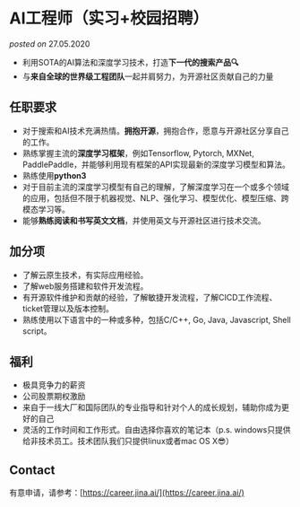 # AI工程师（实习+校园招聘）
*posted on* 27.05.2020


- 利用SOTA的AI算法和深度学习技术，打造**下一代的搜索产品🔍**
- 与**来自全球的世界级工程团队**一起并肩努力，为开源社区贡献自己的力量

## 任职要求
- 对于搜索和AI技术充满热情。**拥抱开源**，拥抱合作，愿意与开源社区分享自己的工作。
- 熟练掌握主流的**深度学习框架**，例如Tensorflow, Pytorch, MXNet, PaddlePaddle，并能够利用现有框架的API实现最新的深度学习模型和算法。
- 熟练使用**python3**
- 对于目前主流的深度学习模型有自己的理解，了解深度学习在一个或多个领域的应用，包括但不限于机器视觉、NLP、强化学习、模型优化、模型压缩、跨模态学习等。
- 能够**熟练阅读和书写英文文档**，并使用英文与开源社区进行技术交流。

## 加分项
- 了解云原生技术，有实际应用经验。
- 了解web服务搭建和软件开发流程。
- 有开源软件维护和贡献的经验，了解敏捷开发流程，了解CICD工作流程、ticket管理以及版本控制。
- 熟练使用以下语言中的一种或多种，包括C/C++, Go, Java, Javascript, Shell script。


## 福利

- 极具竞争力的薪资
- 公司股票期权激励
- 来自于一线大厂和国际团队的专业指导和针对个人的成长规划，辅助你成为更好的自己
- 灵活的工作时间和工作形式。自由选择你喜欢的笔记本（p.s. windows只提供给非技术员工。技术团队我们只提供linux或者mac OS X😎）

## Contact

有意申请，请参考：[https://career.jina.ai/](https://career.jina.ai/)

